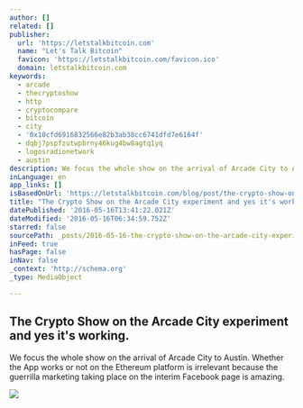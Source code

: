 ```yaml
---
author: []
related: []
publisher:
  url: 'https://letstalkbitcoin.com'
  name: "Let's Talk Bitcoin"
  favicon: 'https://letstalkbitcoin.com/favicon.ico'
  domain: letstalkbitcoin.com
keywords:
  - arcade
  - thecryptoshow
  - http
  - cryptocompare
  - bitcoin
  - city
  - '0x10cfd6916832566e82b3ab38cc6741dfd7e6164f'
  - dqbj7pspfzutwpbrny46kug4bw8agtq1yq
  - logosradionetwork
  - austin
description: We focus the whole show on the arrival of Arcade City to Austin. Whether the App works or not on the Ethereum platform is irrelevant because the guerrilla marketing taking place on the interim Facebook page is amazing.
inLanguage: en
app_links: []
isBasedOnUrl: 'https://letstalkbitcoin.com/blog/post/the-crypto-show-on-the-arcade-city-experiment-and-yes-its-working'
title: "The Crypto Show on the Arcade City experiment and yes it's working."
datePublished: '2016-05-16T13:41:22.021Z'
dateModified: '2016-05-16T06:34:59.752Z'
starred: false
sourcePath: _posts/2016-05-16-the-crypto-show-on-the-arcade-city-experiment-and-yes-its-w.md
inFeed: true
hasPage: false
inNav: false
_context: 'http://schema.org'
_type: MediaObject

---
```

<article style=""><h1>The Crypto Show on the Arcade City experiment and yes it's working.</h1><p>We focus the whole show on the arrival of Arcade City to Austin. Whether the App works or not on the Ethereum platform is irrelevant because the guerrilla marketing taking place on the interim Facebook page is amazing.</p><img src="https://letstalkbitcoin.com/files/blogs/1794-4bc3863fb2f497e02114beaf3d47a4c878b50b4eaef8fbdd469a014f194e7462.jpg" /></article>